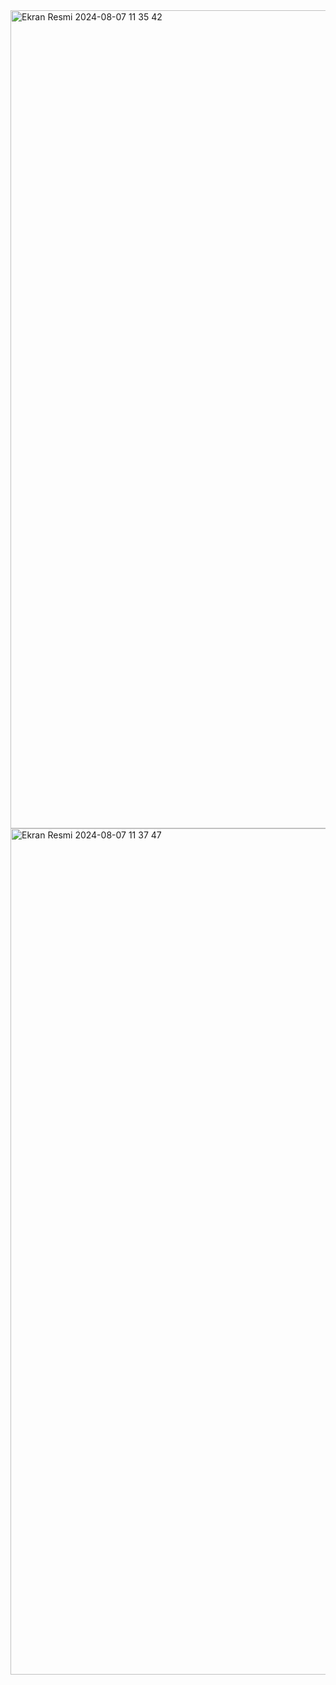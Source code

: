 <img width="1309" alt="Ekran Resmi 2024-08-07 11 35 42" src="https://github.com/user-attachments/assets/250b1439-1a74-4d6a-b11d-222655156ab3">
<img width="1354" alt="Ekran Resmi 2024-08-07 11 37 47" src="https://github.com/user-attachments/assets/5e5c9698-6b0f-4765-9f05-8ea278631682">
